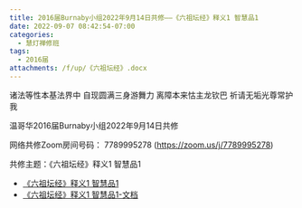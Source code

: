 ```yaml
---
title: 2016届Burnaby小组2022年9月14日共修——《六祖坛经》释义1 智慧品1
date: 2022-09-07 08:42:54-07:00
categories:
  - 慧灯禅修班
tags:
  - 2016届
attachments: /f/up/《六祖坛经》.docx
---
```

诸法等性本基法界中 自现圆满三身游舞力 离障本来怙主龙钦巴 祈请无垢光尊常护我

温哥华2016届Burnaby小组2022年9月14日共修

网络共修Zoom房间号码： 7789995278 (<https://zoom.us/j/7789995278>)

共修主题：《六祖坛经》释义1 智慧品1

* [《六祖坛经》释义1 智慧品1](https://www.youtube.com/watch?v=W3iQqfH_hw0&ab_channel=%E6%85%A7%E7%81%AF%E4%B9%8B%E5%85%89%E7%BD%91%E7%AB%99)
* [《六祖坛经》释义1 智慧品1-文档](/f/up/《六祖坛经》.docx)

